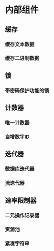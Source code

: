 # 内部组件
## 缓存

### 缓存文本数据

### 缓存二进制数据


## 锁

### 带密码保护功能的锁


## 计数器

### 唯一计数器

### 自增数字ID



## 迭代器

### 数据库迭代器

### 流迭代器



## 速率限制器


### 二元操作记录器


### 资源池

### 紧凑字符串


